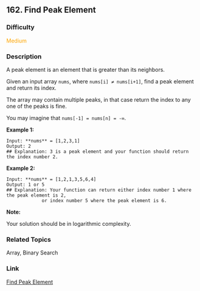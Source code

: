 ## 162. Find Peak Element
### Difficulty

 <font color=orange>Medium</font>

### Description

A peak element is an element that is greater than its neighbors.

Given an input array `nums`, where `nums[i] ≠ nums[i+1]`, find a peak element
and return its index.

The array may contain multiple peaks, in that case return the index to any one
of the peaks is fine.

You may imagine that `nums[-1] = nums[n] = -∞`.

**Example 1:**
            Input: **nums** = [1,2,3,1]    Output: 2    ## Explanation: 3 is a peak element and your function should return the index number 2.

**Example 2:**
            Input: **nums** = [1,2,1,3,5,6,4]    Output: 1 or 5     ## Explanation: Your function can return either index number 1 where the peak element is 2,                  or index number 5 where the peak element is 6.    

**Note:**

Your solution should be in logarithmic complexity.


### Related Topics

Array, Binary Search


### Link
[Find Peak Element](https://leetcode.com/problems/find-peak-element)
